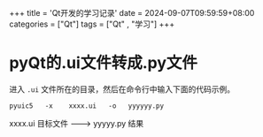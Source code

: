 +++
title = 'Qt开发的学习记录'
date = 2024-09-07T09:59:59+08:00
categories = ["Qt"]
tags = ["Qt" , "学习"]
+++



# pyQt的.ui文件转成.py文件



进入 `.ui` 文件所在的目录，然后在命令行中输入下面的代码示例。

`pyuic5   -x    xxxx.ui   -o   yyyyyy.py`     



xxxx.ui  目标文件  --->   yyyyy.py 结果      











